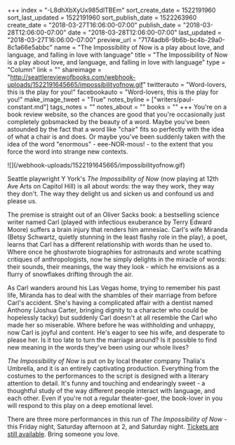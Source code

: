 +++
index = "-L8dhXbXyUx985dlTBEm"
sort_create_date = 1522191960
sort_last_updated = 1522191960
sort_publish_date = 1522263960
create_date = "2018-03-27T16:06:00-07:00"
publish_date = "2018-03-28T12:06:00-07:00"
date = "2018-03-28T12:06:00-07:00"
last_updated = "2018-03-27T16:06:00-07:00"
preview_url = "7174adb6-9b6b-bc4b-29a0-8c1a66e5abbc"
name = "The Impossibility of Now is a play about love, and language, and falling in love with language"
title = "The Impossibility of Now is a play about love, and language, and falling in love with language"
type = "Column"
link = ""
shareimage = "http://seattlereviewofbooks.com/webhook-uploads/1522191645665/impossibilityofnow.gif"
twitterauto = "Word-lovers, this is the play for you!"
facebookauto = "Word-lovers, this is the play for you!"
make_image_tweet = "True"
notes_byline = ["writers/paul-constant.md"]
tags_notes = ""
notes_about = ""
books = ""
+++
You're on a book review website, so the chances are good that you're occasionally just completely gobsmacked by the beauty of a word. Maybe you've been astounded by the fact that a word like "chair" fits so perfectly with the idea of what a chair is and does. Or maybe you've been suddenly taken with the idea of the word "enormous" - eee-NOR-mous! - to the extent that you force the word into strange new contexts.

<p class="image-left">![](/webhook-uploads/1522191645665/impossibilityofnow.gif)</p>

Seattle playwright Y York's *The Impossibility of Now* (now playing at 12th Ave Arts on Capitol Hill) is all about words: the way they work, they way they don't. The way they delight us and sicken us and confound us and please us. 

The premise is straight out of an Oliver Sacks book: a bestselling science writer named Carl (played with infectious exuberance by Terry Edward Moore) suffers a brain injury that renders him amnesiac. Carl's wife Miranda (Betsy Schwartz, quietly stunning in the least flashy role in the play), a poet, learns that Carl has a different relationship with words than he used to. Where once he ghostwrote biographies for astronauts and wrote scathing critiques of anthropologists, now he simply delights in the miracle of words: their sounds, their meanings, the way they look - which he envisions as a flurry of snowflakes drifting through the air.

As Carl wanders around his Las Vegas home, trying to remember his past life, Miranda has to deal with the shambles of their marriage from before Carl's accident. She's having a complicated affair with a dentist named Anthony (Joshua Carter, bringing dignity to a character who could be hopelessly tacky) but suddenly Carl doesn't at all resemble the Carl who made her so miserable. Where before he was withholding and unhappy, now Carl is joyful and content. He's eager to see his wife, and desperate to please her. Is it too late to turn the marriage around? Is it possible to find new meaning in the words they've been using our whole lives? 

*The Impossibility of Now* is put on by local theater company Thalia's Umbrella, and it is an entirely captivating production. Everything from the costumes to the performances to the script is designed with a literary attention to detail. It's funny and touching and endearingly sweet - a thoughtful study of the way different people interact with language, and each other. Even if you're not a regular theater-goer, the book-lover in you will respond to this play on a deep emotional level.

There are three more performances in this run of *The Impossibility of Now* - this Friday night, Saturday afternoon at 2, and Saturday night. [Tickets are still available]( https://theimpossibilityofnow.brownpapertickets.com/). Bring someone you love.
